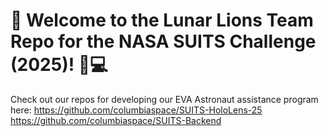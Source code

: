 # 🦁 Welcome to the Lunar Lions Team Repo for the NASA SUITS Challenge (2025)! 🚀💻
Check out our repos for developing our EVA Astronaut assistance program here:
https://github.com/columbiaspace/SUITS-HoloLens-25
https://github.com/columbiaspace/SUITS-Backend

